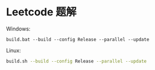 # Leetcode 题解

Windows:

```shell
build.bat --build --config Release --parallel --update
```

Linux:

```bash
build.sh --build --config Release --parallel --update
```

